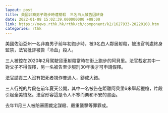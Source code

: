 ```yaml
---
layout: post
title: 美國非裔男子跑步時遭槍殺　三名白人被告囚終身
date: 2022-01-08 15:02:39.000000000 +08:00
link: https://news.rthk.hk/rthk/ch/component/k2/1627933-20220108.htm
categories: rthk
---
```


美國佐治亞州一名非裔男子前年初跑步時，被3名白人鄰居射殺，被法官判處終身監禁，法官批評被告「冷血」殺人。

三人被控在2020年2月駕駛貨車射殺當時在街上跑步的阿貝里。法官裁定其中一對父子不得假釋，另一名被告至少服刑30年後才可申請假釋。

法官譴責三人沒有把死者視作普通人，鑄成大錯。

三人行兇的片段在前年夏天公開，其中一名被告在距離阿貝里6米舉起獵槍，片段引起全美憤怒。法官形容這是令人不寒而栗和不安的畫面。

去年11月三人被陪審團裁定謀殺、嚴重襲擊等罪罪成。
